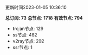 更新时间2023-01-05 10:36:10

**总订阅: 73**
**总节点: 1718**
**有效节点: 794**
- trojan节点: 129
- ss节点: 462
- v2ray节点: 202
- ssr节点: 1
